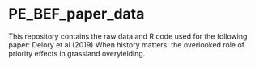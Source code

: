# PE_BEF_paper_data
This repository contains the raw data and R code used for the following paper: Delory et al (2019) When history matters: the overlooked role of priority effects in grassland overyielding.
